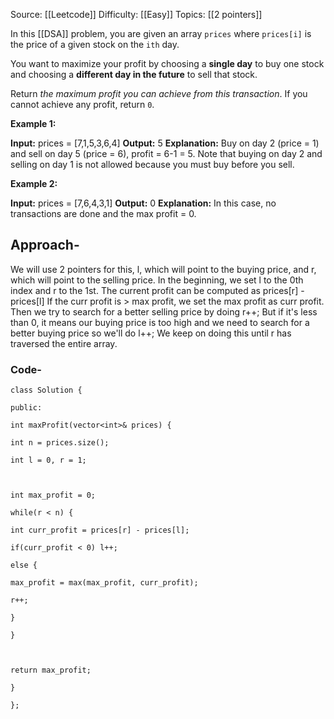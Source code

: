 Source: [[Leetcode]]
Difficulty: [[Easy]]
Topics: [[2 pointers]]

In this [[DSA]] problem, you are given an array `prices` where `prices[i]` is the price of a given stock on the `ith` day.

You want to maximize your profit by choosing a **single day** to buy one stock and choosing a **different day in the future** to sell that stock.

Return _the maximum profit you can achieve from this transaction_. If you cannot achieve any profit, return `0`.

**Example 1:**

**Input:** prices = [7,1,5,3,6,4]
**Output:** 5
**Explanation:** Buy on day 2 (price = 1) and sell on day 5 (price = 6), profit = 6-1 = 5.
Note that buying on day 2 and selling on day 1 is not allowed because you must buy before you sell.

**Example 2:**

**Input:** prices = [7,6,4,3,1]
**Output:** 0
**Explanation:** In this case, no transactions are done and the max profit = 0.

## Approach-
We will use 2 pointers for this, l, which will point to the buying price, and r, which will point to the selling price. In the beginning, we set l to the 0th index and r to the 1st. The current profit can be computed as prices[r] - prices[l]
If the curr profit is > max profit, we set the max profit as curr profit. Then we try to search for a better selling price by doing r++;
But if it's less than 0, it means our buying price is too high and we need to search for a better buying price so we'll do l++;
We keep on doing this until r has traversed the entire array.

### Code-
```
class Solution {

public:

int maxProfit(vector<int>& prices) {

int n = prices.size();

int l = 0, r = 1;

  

int max_profit = 0;

while(r < n) {

int curr_profit = prices[r] - prices[l];

if(curr_profit < 0) l++;

else {

max_profit = max(max_profit, curr_profit);

r++;

}

}

  

return max_profit;

}

};
```